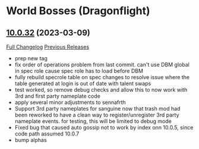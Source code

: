 # <DBM> World Bosses (Dragonflight)

## [10.0.32](https://github.com/DeadlyBossMods/DBM-Retail/tree/10.0.32) (2023-03-09)
[Full Changelog](https://github.com/DeadlyBossMods/DBM-Retail/compare/10.0.31...10.0.32) [Previous Releases](https://github.com/DeadlyBossMods/DBM-Retail/releases)

- prep new tag  
- fix order of operations problem from last commit. can't use DBM global in spec role cause spec role has to load before DBM  
- fully rebuild specrole table on spec changes to resolve issue where the table generated at login is out of date with talent swaps  
- test worked, so remove debug checks and allow this to now work with 3rd and first party nameplate code  
- apply several minor adjustments to sennafrth  
- Support 3rd party nameplates for sanguine now that trash mod had been reworked to have a clean way to register/unregister 3rd party nameplate events. for testing, this will be limited to debug mode  
- Fixed bug that caused auto gossip not to work by index onn 10.0.5, since code path assumed 10.0.7  
- bump alphas  
